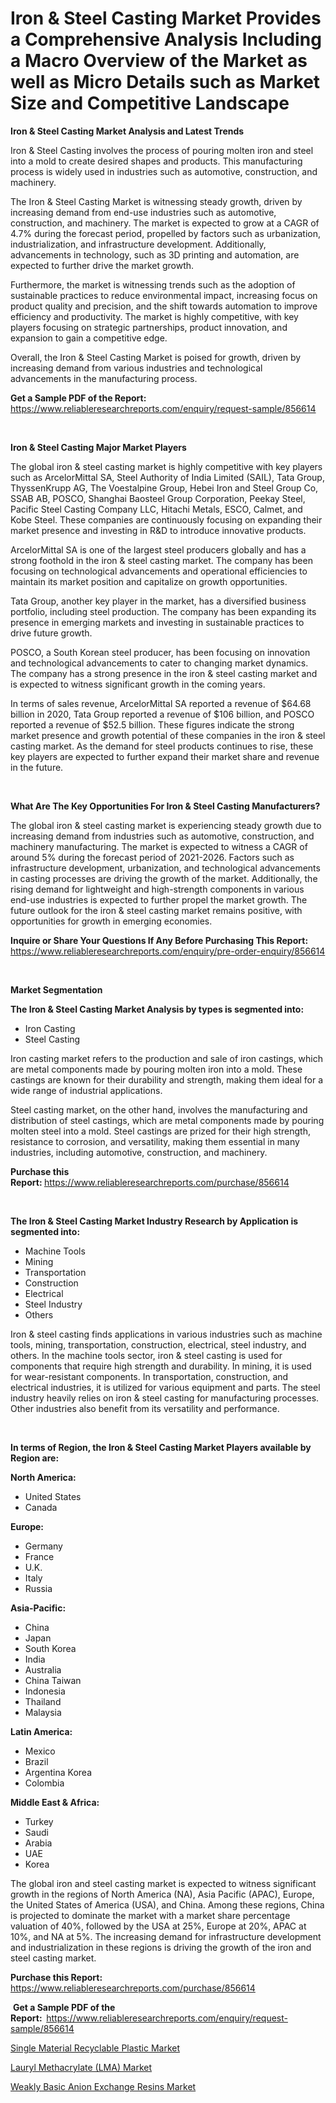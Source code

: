 <p><h1>Iron & Steel Casting Market Provides a Comprehensive Analysis Including a Macro Overview of the Market as well as Micro Details such as Market Size and Competitive Landscape</h1></p><p><strong>Iron & Steel Casting Market Analysis and Latest Trends</strong></p>
<p><p>Iron & Steel Casting involves the process of pouring molten iron and steel into a mold to create desired shapes and products. This manufacturing process is widely used in industries such as automotive, construction, and machinery.</p><p>The Iron & Steel Casting Market is witnessing steady growth, driven by increasing demand from end-use industries such as automotive, construction, and machinery. The market is expected to grow at a CAGR of 4.7% during the forecast period, propelled by factors such as urbanization, industrialization, and infrastructure development. Additionally, advancements in technology, such as 3D printing and automation, are expected to further drive the market growth.</p><p>Furthermore, the market is witnessing trends such as the adoption of sustainable practices to reduce environmental impact, increasing focus on product quality and precision, and the shift towards automation to improve efficiency and productivity. The market is highly competitive, with key players focusing on strategic partnerships, product innovation, and expansion to gain a competitive edge.</p><p>Overall, the Iron & Steel Casting Market is poised for growth, driven by increasing demand from various industries and technological advancements in the manufacturing process.</p></p>
<p><strong>Get a Sample PDF of the Report:&nbsp;</strong> <a href="https://www.reliableresearchreports.com/enquiry/request-sample/856614">https://www.reliableresearchreports.com/enquiry/request-sample/856614</a></p>
<p>&nbsp;</p>
<p><strong>Iron & Steel Casting Major Market Players</strong></p>
<p><p>The global iron & steel casting market is highly competitive with key players such as ArcelorMittal SA, Steel Authority of India Limited (SAIL), Tata Group, ThyssenKrupp AG, The Voestalpine Group, Hebei Iron and Steel Group Co, SSAB AB, POSCO, Shanghai Baosteel Group Corporation, Peekay Steel, Pacific Steel Casting Company LLC, Hitachi Metals, ESCO, Calmet, and Kobe Steel. These companies are continuously focusing on expanding their market presence and investing in R&D to introduce innovative products.</p><p>ArcelorMittal SA is one of the largest steel producers globally and has a strong foothold in the iron & steel casting market. The company has been focusing on technological advancements and operational efficiencies to maintain its market position and capitalize on growth opportunities.</p><p>Tata Group, another key player in the market, has a diversified business portfolio, including steel production. The company has been expanding its presence in emerging markets and investing in sustainable practices to drive future growth.</p><p>POSCO, a South Korean steel producer, has been focusing on innovation and technological advancements to cater to changing market dynamics. The company has a strong presence in the iron & steel casting market and is expected to witness significant growth in the coming years.</p><p>In terms of sales revenue, ArcelorMittal SA reported a revenue of $64.68 billion in 2020, Tata Group reported a revenue of $106 billion, and POSCO reported a revenue of $52.5 billion. These figures indicate the strong market presence and growth potential of these companies in the iron & steel casting market. As the demand for steel products continues to rise, these key players are expected to further expand their market share and revenue in the future.</p></p>
<p>&nbsp;</p>
<p><strong>What Are The Key Opportunities For Iron & Steel Casting Manufacturers?</strong></p>
<p><p>The global iron & steel casting market is experiencing steady growth due to increasing demand from industries such as automotive, construction, and machinery manufacturing. The market is expected to witness a CAGR of around 5% during the forecast period of 2021-2026. Factors such as infrastructure development, urbanization, and technological advancements in casting processes are driving the growth of the market. Additionally, the rising demand for lightweight and high-strength components in various end-use industries is expected to further propel the market growth. The future outlook for the iron & steel casting market remains positive, with opportunities for growth in emerging economies.</p></p>
<p><strong>Inquire or Share Your Questions If Any Before Purchasing This Report:</strong> <a href="https://www.reliableresearchreports.com/enquiry/pre-order-enquiry/856614">https://www.reliableresearchreports.com/enquiry/pre-order-enquiry/856614</a></p>
<p>&nbsp;</p>
<p><strong>Market Segmentation</strong></p>
<p><strong>The Iron & Steel Casting Market Analysis by types is segmented into:</strong></p>
<p><ul><li>Iron Casting</li><li>Steel Casting</li></ul></p>
<p><p>Iron casting market refers to the production and sale of iron castings, which are metal components made by pouring molten iron into a mold. These castings are known for their durability and strength, making them ideal for a wide range of industrial applications. </p><p>Steel casting market, on the other hand, involves the manufacturing and distribution of steel castings, which are metal components made by pouring molten steel into a mold. Steel castings are prized for their high strength, resistance to corrosion, and versatility, making them essential in many industries, including automotive, construction, and machinery.</p></p>
<p><strong>Purchase this Report:&nbsp;</strong><a href="https://www.reliableresearchreports.com/purchase/856614">https://www.reliableresearchreports.com/purchase/856614</a></p>
<p>&nbsp;</p>
<p><strong>The Iron & Steel Casting Market Industry Research by Application is segmented into:</strong></p>
<p><ul><li>Machine Tools</li><li>Mining</li><li>Transportation</li><li>Construction</li><li>Electrical</li><li>Steel Industry</li><li>Others</li></ul></p>
<p><p>Iron & steel casting finds applications in various industries such as machine tools, mining, transportation, construction, electrical, steel industry, and others. In the machine tools sector, iron & steel casting is used for components that require high strength and durability. In mining, it is used for wear-resistant components. In transportation, construction, and electrical industries, it is utilized for various equipment and parts. The steel industry heavily relies on iron & steel casting for manufacturing processes. Other industries also benefit from its versatility and performance.</p></p>
<p>&nbsp;</p>
<p><strong>In terms of Region, the Iron & Steel Casting Market Players available by Region are:</strong></p>
<p>
    <p> <strong> North America: </strong>
        <ul>
            <li>United States</li>
            <li>Canada</li>
        </ul>
        </p> 
    <p> <strong> Europe: </strong>
        <ul>
            <li>Germany</li>
            <li>France</li>
            <li>U.K.</li>
            <li>Italy</li>
            <li>Russia</li>
        </ul>
        </p> 
    <p> <strong> Asia-Pacific: </strong>
        <ul>
            <li>China</li>
            <li>Japan</li>
            <li>South Korea</li>
            <li>India</li>
            <li>Australia</li>
            <li>China Taiwan</li>
            <li>Indonesia</li>
            <li>Thailand</li>
            <li>Malaysia</li>
        </ul>
        </p> 
    <p> <strong> Latin America: </strong>
        <ul>
            <li>Mexico</li>
            <li>Brazil</li>
            <li>Argentina Korea</li>
            <li>Colombia</li>
        </ul>
        </p> 
    <p> <strong> Middle East & Africa: </strong>
        <ul>
            <li>Turkey</li>
            <li>Saudi</li>
            <li>Arabia</li>
            <li>UAE</li>
            <li>Korea</li>
        </ul>
    </p>
    </p>
<p><p>The global iron and steel casting market is expected to witness significant growth in the regions of North America (NA), Asia Pacific (APAC), Europe, the United States of America (USA), and China. Among these regions, China is projected to dominate the market with a market share percentage valuation of 40%, followed by the USA at 25%, Europe at 20%, APAC at 10%, and NA at 5%. The increasing demand for infrastructure development and industrialization in these regions is driving the growth of the iron and steel casting market.</p></p>
<p><strong>Purchase this Report: </strong><a href="https://www.reliableresearchreports.com/purchase/856614">https://www.reliableresearchreports.com/purchase/856614</a></p>
<p>&nbsp;<strong>Get a Sample PDF of the Report:&nbsp;&nbsp;</strong><a href="https://www.reliableresearchreports.com/enquiry/request-sample/856614">https://www.reliableresearchreports.com/enquiry/request-sample/856614</a></p>
<p><strong></strong></p>
<p><p><a href="https://view.publitas.com/reportprime-1/single-material-recyclable-plastic-market-size-reflecting-a-forecast-till-2030-market-by-type-by-application-and-by-geography/">Single Material Recyclable Plastic Market</a></p><p><a href="https://view.publitas.com/reportprime-1/lauryl-methacrylate-lma-market-with-the-goal-of-estimating-the-market-size-and-future-growth-potential-of-various-market-segments-based-on-component-applications-end-user-and-region/">Lauryl Methacrylate (LMA) Market</a></p><p><a href="https://view.publitas.com/reportprime-1/global-weakly-basic-anion-exchange-resins-market-by-types-applications-and-major-players-with-regional-growth-rate-analysis-and-development-situation-from-2023-to-2030/">Weakly Basic Anion Exchange Resins Market</a></p></p>